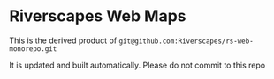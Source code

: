 # Riverscapes Web Maps 

This is the derived product of `git@github.com:Riverscapes/rs-web-monorepo.git`

It is updated and built automatically. Please do not commit to this repo